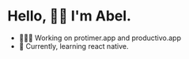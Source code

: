 # Hello, 👋🏽 I'm Abel.

- 👨🏾‍💻 Working on protimer.app and productivo.app
- 🌱 Currently, learning react native.
